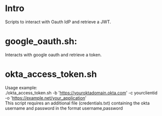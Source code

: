 # Intro
Scripts to interact with Oauth IdP and retrieve a JWT.

# google_oauth.sh: 
Interacts with google oauth and retrieve a token.
# okta_access_token.sh
Usage example:  
./okta_access_token.sh -b 'https://youroktadomain.okta.com' -c yourclientid -o 'https://example.net/your_application'  
This script requires an additional file (credentials.txt) containing the okta username and password in the format username,password
